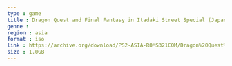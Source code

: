 ```yaml
---
type : game
title : Dragon Quest and Final Fantasy in Itadaki Street Special (Japan)
genre : 
region : asia
format : iso
link : https://archive.org/download/PS2-ASIA-ROMS321COM/Dragon%20Quest%20%26%20Final%20Fantasy%20in%20Itadaki%20Street%20Special%20%28Japan%29.7z
size : 1.0GB
---
```

